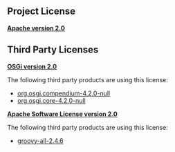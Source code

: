 <!-- Created by CodeLicenseManager -->
## Project License

__[Apache version 2.0](https://github.com/tombensve/APS/blob/master/lics/Apache-2.0.md)__

## Third Party Licenses

__[OSGi version 2.0](https://github.com/tombensve/APS/blob/master/lics/OSGi-2.0.md)__

The following third party products are using this license:

* [org.osgi.compendium-4.2.0-null](http://www.osgi.org/)
* [org.osgi.core-4.2.0-null](http://www.osgi.org/)

__[Apache Software License version 2.0](http://www.apache.org/licenses/LICENSE-2.0.txt)__

The following third party products are using this license:

* [groovy-all-2.4.6](http://groovy-lang.org)

<!-- CLM -->
